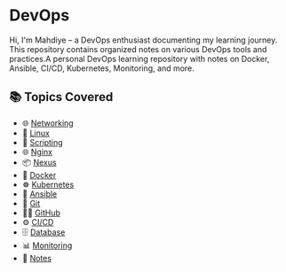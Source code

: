 # DevOps
Hi, I'm Mahdiye – a DevOps enthusiast documenting my learning journey.  
This repository contains organized notes on various DevOps tools and practices.A personal DevOps learning repository with notes on Docker, Ansible, CI/CD, Kubernetes, Monitoring, and more.

## 📚 Topics Covered

- 🌐 [Networking](./Networking)
- 🐧 [Linux](./Linux)
- 🔁 [Scripting](./Scripting)
- 🌐 [Nginx](./Nginx)
- 📦 [Nexus](./Nexus)
- 🐳 [Docker](./Docker)
- ☸️ [Kubernetes](./Kubernetes)
- 🧰 [Ansible](./Ansible)
- 🔧 [Git](./Git)
- 🧑‍💻 [GitHub](./GitHub)
- ⚙️ [CI/CD](./CI-CD)
- 🗄️ [Database](./Database)
- 📊 [Monitoring](./Monitoring)
- 📝 [Notes](./Notes)
